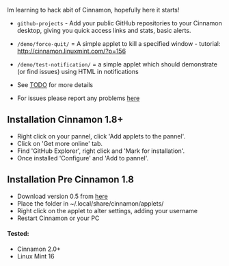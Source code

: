 Im learning to hack abit of Cinnamon, hopefully here it starts!

* `github-projects` - Add your public GitHub repositories to your Cinnamon desktop, giving you quick access links and stats, basic alerts.
* `/demo/force-quit/` = A simple applet to kill a specified window - tutorial: http://cinnamon.linuxmint.com/?p=156
* `/demo/test-notification/` = a simple applet which should demonstrate (or find issues) using HTML in notifications

* See [TODO](https://github.com/jamesemorgan/github-explorer/blob/master/github-projects%40morgan-design.com/TODO) for more details

* For issues please report any problems [here](https://github.com/jamesemorgan/github-explorer/issues)

## Installation Cinnamon 1.8+

* Right click on your pannel, click 'Add applets to the pannel'.
* Click on 'Get more online' tab.
* Find 'GitHub Explorer', right click and 'Mark for installation'.
* Once installed 'Configure' and 'Add to pannel'.

## Installation Pre Cinnamon 1.8

* Download version 0.5 from [here](https://github.com/jamesemorgan/github-explorer/blob/master/releases/V0.5-github-projects%40morgan-design.com.zip)
* Place the folder in ~/.local/share/cinnamon/applets/ 
* Right click on the applet to alter settings, adding your username
* Restart Cinnamon or your PC

#### Tested:

* Cinnamon 2.0+
* Linux Mint 16
